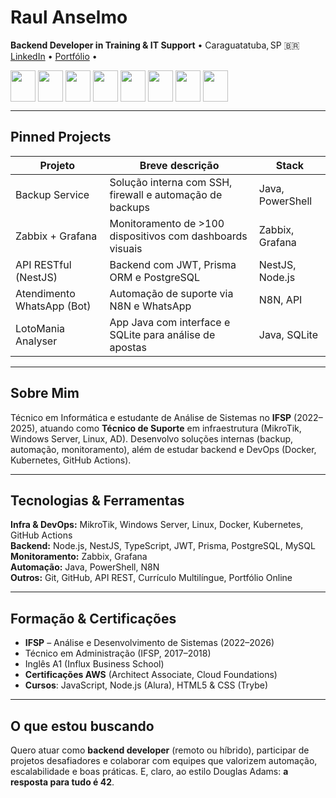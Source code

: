 # Raul Anselmo
**Backend Developer in Training & IT Support** • Caraguatatuba, SP 🇧🇷  
[LinkedIn](https://www.linkedin.com/in/raul-anselmo/) • [Portfólio](https://raulanselmodsantos.github.io/RaulAnselmoPortfolio/pt/) •
 
 <p>
    <img src="https://icongr.am/devicon/typescript-original.svg?size=128&color=currentColor" align="center" height="50" width="40">
    <img src="https://icongr.am/devicon/react-original-wordmark.svg?size=128&color=currentColor" align="center" height="50" width="40">
    <img src="https://icongr.am/devicon/javascript-original.svg?size=128&color=currentColor" align="center" height="50" width="40">
    <img src="https://icongr.am/devicon/html5-original.svg?size=128&color=currentColor" align="center" height="50" width="40">
    <img src="https://icongr.am/devicon/css3-original.svg?size=128&color=currentColor" align="center" height="50" width="40">
    <img src="https://icongr.am/devicon/nodejs-original.svg?size=128&color=currentColor" align="center" height="50" width="40">
    <img src="https://nestjs.com/logo-small-gradient.d792062c.svg " align="center" height="50" width="40">
    <img src="https://img.icons8.com/?size=100&id=13679&format=png&color=000000" align="center" height="50" width="40">
</p>

---

##  Pinned Projects

| Projeto | Breve descrição | Stack |
|--------|------------------|-------|
| Backup Service | Solução interna com SSH, firewall e automação de backups | Java, PowerShell |
| Zabbix + Grafana | Monitoramento de >100 dispositivos com dashboards visuais | Zabbix, Grafana |
| API RESTful (NestJS) | Backend com JWT, Prisma ORM e PostgreSQL | NestJS, Node.js |
| Atendimento WhatsApp (Bot) | Automação de suporte via N8N e WhatsApp | N8N, API |
| LotoMania Analyser | App Java com interface e SQLite para análise de apostas | Java, SQLite |

---

##  Sobre Mim
Técnico em Informática e estudante de Análise de Sistemas no **IFSP** (2022–2025), atuando como **Técnico de Suporte** em infraestrutura (MikroTik, Windows Server, Linux, AD). Desenvolvo soluções internas (backup, automação, monitoramento), além de estudar backend e DevOps (Docker, Kubernetes, GitHub Actions).

---

##  Tecnologias & Ferramentas

**Infra & DevOps:** MikroTik, Windows Server, Linux, Docker, Kubernetes, GitHub Actions  
**Backend:** Node.js, NestJS, TypeScript, JWT, Prisma, PostgreSQL, MySQL  
**Monitoramento:** Zabbix, Grafana  
**Automação:** Java, PowerShell, N8N  
**Outros:** Git, GitHub, API REST, Currículo Multilíngue, Portfólio Online

---

##  Formação & Certificações

- **IFSP** – Análise e Desenvolvimento de Sistemas (2022–2026)  
- Técnico em Administração (IFSP, 2017–2018)  
- Inglês A1 (Influx Business School)  
- **Certificações AWS** (Architect Associate, Cloud Foundations)  
- **Cursos**: JavaScript, Node.js (Alura), HTML5 & CSS (Trybe)

---

##  O que estou buscando

Quero atuar como **backend developer** (remoto ou híbrido), participar de projetos desafiadores e colaborar com equipes que valorizem automação, escalabilidade e boas práticas. E, claro, ao estilo Douglas Adams: **a resposta para tudo é 42**.  

